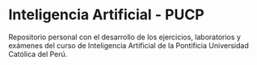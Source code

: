 # Inteligencia Artificial - PUCP
Repositorio personal con el desarrollo de los ejercicios, laboratorios y exámenes del curso de Inteligencia Artificial de la Pontificia Universidad Católica del Perú.
